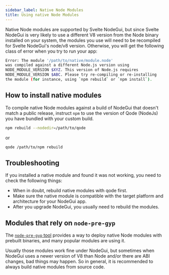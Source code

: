 ```yaml
---
sidebar_label: Native Node Modules
title: Using native Node Modules
---
```


Native Node modules are supported by Svelte NodeGui, but since Svelte NodeGui is very
likely to use a different V8 version from the Node binary installed on your
system, the modules you use will need to be recompiled for Svelte NodeGui's node/v8 version. Otherwise,
you will get the following class of error when you try to run your app:

```sh
Error: The module '/path/to/native/module.node'
was compiled against a different Node.js version using
NODE_MODULE_VERSION $XYZ. This version of Node.js requires
NODE_MODULE_VERSION $ABC. Please try re-compiling or re-installing
the module (for instance, using `npm rebuild` or `npm install`).
```

## How to install native modules

To compile native Node modules against a build of NodeGui that doesn't
match a public release, instruct `npm` to use the version of Qode (NodeJs) you have bundled
with your custom build.

```sh
npm rebuild --nodedir=/path/to/qode
```

or

```sh
qode /path/to/npm rebuild
```

## Troubleshooting

If you installed a native module and found it was not working, you need to check
the following things:

- When in doubt, rebuild native modules with qode first.
- Make sure the native module is compatible with the target platform and
  architecture for your NodeGui app.
- After you upgrade NodeGui, you usually need to rebuild the modules.

## Modules that rely on `node-pre-gyp`

The [`node-pre-gyp` tool][node-pre-gyp] provides a way to deploy native Node
modules with prebuilt binaries, and many popular modules are using it.

Usually those modules work fine under NodeGui, but sometimes when NodeGui uses
a newer version of V8 than Node and/or there are ABI changes, bad things may
happen. So in general, it is recommended to always build native modules from
source code.

[node-pre-gyp]: https://github.com/mapbox/node-pre-gyp
